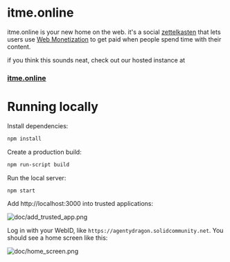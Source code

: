 # itme.online

itme.online is your new home on the web. it's a social
[zettelkasten](https://zettelkasten.de/) that lets users use [Web
Monetization](https://webmonetization.org/) to get paid when people
spend time with their content.

if you think this sounds neat, check out our hosted instance at

### [itme.online](https://itme.online)

# Running locally

Install dependencies:

```bash
npm install
```

Create a production build:

```bash
npm run-script build
```

Run the local server:

```bash
npm start
```

Add http://localhost:3000 into trusted applications:

![doc/add_trusted_app.png]()

Log in with your WebID, like `https://agentydragon.solidcommunity.net`.
You should see a home screen like this:

![doc/home_screen.png]()

